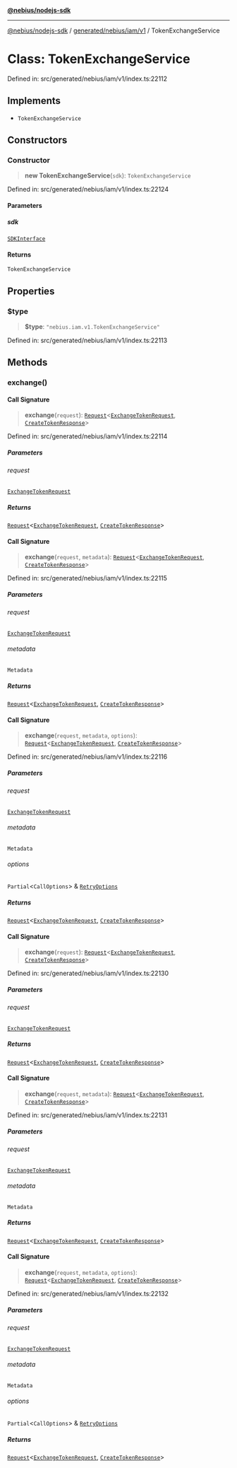 [**@nebius/nodejs-sdk**](../../../../../README.md)

***

[@nebius/nodejs-sdk](../../../../../README.md) / [generated/nebius/iam/v1](../README.md) / TokenExchangeService

# Class: TokenExchangeService

Defined in: src/generated/nebius/iam/v1/index.ts:22112

## Implements

- `TokenExchangeService`

## Constructors

### Constructor

> **new TokenExchangeService**(`sdk`): `TokenExchangeService`

Defined in: src/generated/nebius/iam/v1/index.ts:22124

#### Parameters

##### sdk

[`SDKInterface`](../../../../../sdk/interfaces/SDKInterface.md)

#### Returns

`TokenExchangeService`

## Properties

### $type

> **$type**: `"nebius.iam.v1.TokenExchangeService"`

Defined in: src/generated/nebius/iam/v1/index.ts:22113

## Methods

### exchange()

#### Call Signature

> **exchange**(`request`): [`Request`](../../../../../runtime/request/classes/Request.md)\<[`ExchangeTokenRequest`](../interfaces/ExchangeTokenRequest.md), [`CreateTokenResponse`](../interfaces/CreateTokenResponse.md)\>

Defined in: src/generated/nebius/iam/v1/index.ts:22114

##### Parameters

###### request

[`ExchangeTokenRequest`](../interfaces/ExchangeTokenRequest.md)

##### Returns

[`Request`](../../../../../runtime/request/classes/Request.md)\<[`ExchangeTokenRequest`](../interfaces/ExchangeTokenRequest.md), [`CreateTokenResponse`](../interfaces/CreateTokenResponse.md)\>

#### Call Signature

> **exchange**(`request`, `metadata`): [`Request`](../../../../../runtime/request/classes/Request.md)\<[`ExchangeTokenRequest`](../interfaces/ExchangeTokenRequest.md), [`CreateTokenResponse`](../interfaces/CreateTokenResponse.md)\>

Defined in: src/generated/nebius/iam/v1/index.ts:22115

##### Parameters

###### request

[`ExchangeTokenRequest`](../interfaces/ExchangeTokenRequest.md)

###### metadata

`Metadata`

##### Returns

[`Request`](../../../../../runtime/request/classes/Request.md)\<[`ExchangeTokenRequest`](../interfaces/ExchangeTokenRequest.md), [`CreateTokenResponse`](../interfaces/CreateTokenResponse.md)\>

#### Call Signature

> **exchange**(`request`, `metadata`, `options`): [`Request`](../../../../../runtime/request/classes/Request.md)\<[`ExchangeTokenRequest`](../interfaces/ExchangeTokenRequest.md), [`CreateTokenResponse`](../interfaces/CreateTokenResponse.md)\>

Defined in: src/generated/nebius/iam/v1/index.ts:22116

##### Parameters

###### request

[`ExchangeTokenRequest`](../interfaces/ExchangeTokenRequest.md)

###### metadata

`Metadata`

###### options

`Partial`\<`CallOptions`\> & [`RetryOptions`](../../../../../runtime/request/interfaces/RetryOptions.md)

##### Returns

[`Request`](../../../../../runtime/request/classes/Request.md)\<[`ExchangeTokenRequest`](../interfaces/ExchangeTokenRequest.md), [`CreateTokenResponse`](../interfaces/CreateTokenResponse.md)\>

#### Call Signature

> **exchange**(`request`): [`Request`](../../../../../runtime/request/classes/Request.md)\<[`ExchangeTokenRequest`](../interfaces/ExchangeTokenRequest.md), [`CreateTokenResponse`](../interfaces/CreateTokenResponse.md)\>

Defined in: src/generated/nebius/iam/v1/index.ts:22130

##### Parameters

###### request

[`ExchangeTokenRequest`](../interfaces/ExchangeTokenRequest.md)

##### Returns

[`Request`](../../../../../runtime/request/classes/Request.md)\<[`ExchangeTokenRequest`](../interfaces/ExchangeTokenRequest.md), [`CreateTokenResponse`](../interfaces/CreateTokenResponse.md)\>

#### Call Signature

> **exchange**(`request`, `metadata`): [`Request`](../../../../../runtime/request/classes/Request.md)\<[`ExchangeTokenRequest`](../interfaces/ExchangeTokenRequest.md), [`CreateTokenResponse`](../interfaces/CreateTokenResponse.md)\>

Defined in: src/generated/nebius/iam/v1/index.ts:22131

##### Parameters

###### request

[`ExchangeTokenRequest`](../interfaces/ExchangeTokenRequest.md)

###### metadata

`Metadata`

##### Returns

[`Request`](../../../../../runtime/request/classes/Request.md)\<[`ExchangeTokenRequest`](../interfaces/ExchangeTokenRequest.md), [`CreateTokenResponse`](../interfaces/CreateTokenResponse.md)\>

#### Call Signature

> **exchange**(`request`, `metadata`, `options`): [`Request`](../../../../../runtime/request/classes/Request.md)\<[`ExchangeTokenRequest`](../interfaces/ExchangeTokenRequest.md), [`CreateTokenResponse`](../interfaces/CreateTokenResponse.md)\>

Defined in: src/generated/nebius/iam/v1/index.ts:22132

##### Parameters

###### request

[`ExchangeTokenRequest`](../interfaces/ExchangeTokenRequest.md)

###### metadata

`Metadata`

###### options

`Partial`\<`CallOptions`\> & [`RetryOptions`](../../../../../runtime/request/interfaces/RetryOptions.md)

##### Returns

[`Request`](../../../../../runtime/request/classes/Request.md)\<[`ExchangeTokenRequest`](../interfaces/ExchangeTokenRequest.md), [`CreateTokenResponse`](../interfaces/CreateTokenResponse.md)\>
